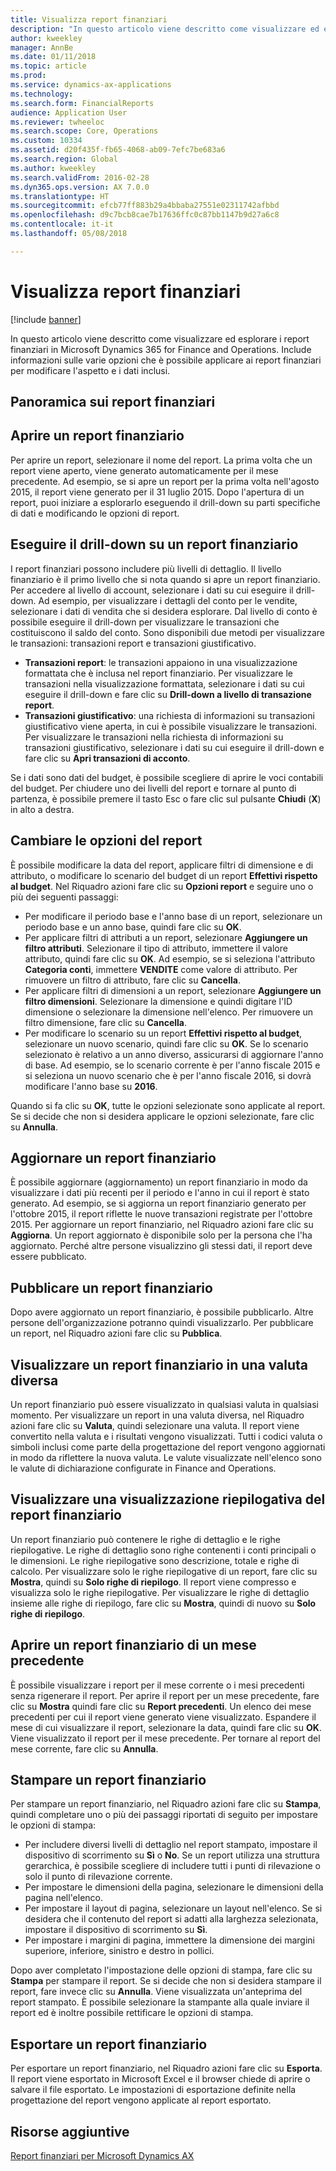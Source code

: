 ```yaml
---
title: Visualizza report finanziari
description: "In questo articolo viene descritto come visualizzare ed esplorare i report finanziari in Microsoft Dynamics 365 for Finance and Operations. Include informazioni sulle varie opzioni che è possibile applicare ai report finanziari per modificare l'aspetto e i dati inclusi."
author: kweekley
manager: AnnBe
ms.date: 01/11/2018
ms.topic: article
ms.prod: 
ms.service: dynamics-ax-applications
ms.technology: 
ms.search.form: FinancialReports
audience: Application User
ms.reviewer: twheeloc
ms.search.scope: Core, Operations
ms.custom: 10334
ms.assetid: d20f435f-fb65-4068-ab09-7efc7be683a6
ms.search.region: Global
ms.author: kweekley
ms.search.validFrom: 2016-02-28
ms.dyn365.ops.version: AX 7.0.0
ms.translationtype: HT
ms.sourcegitcommit: efcb77ff883b29a4bbaba27551e02311742afbbd
ms.openlocfilehash: d9c7bcb8cae7b17636ffc0c87bb1147b9d27a6c8
ms.contentlocale: it-it
ms.lasthandoff: 05/08/2018

---
```


# <a name="view-financial-reports"></a>Visualizza report finanziari

[!include [banner](../includes/banner.md)]

In questo articolo viene descritto come visualizzare ed esplorare i report finanziari in Microsoft Dynamics 365 for Finance and Operations. Include informazioni sulle varie opzioni che è possibile applicare ai report finanziari per modificare l'aspetto e i dati inclusi.

<a name="financial-reporting-overview"></a>Panoramica sui report finanziari
----------------------------

## <a name="open-a-financial-report"></a>Aprire un report finanziario
Per aprire un report, selezionare il nome del report. La prima volta che un report viene aperto, viene generato automaticamente per il mese precedente. Ad esempio, se si apre un report per la prima volta nell'agosto 2015, il report viene generato per il 31 luglio 2015. Dopo l'apertura di un report, puoi iniziare a esplorarlo eseguendo il drill-down su parti specifiche di dati e modificando le opzioni di report.

## <a name="drill-down-on-a-financial-report"></a>Eseguire il drill-down su un report finanziario
I report finanziari possono includere più livelli di dettaglio. Il livello finanziario è il primo livello che si nota quando si apre un report finanziario. Per accedere al livello di account, selezionare i dati su cui eseguire il drill-down. Ad esempio, per visualizzare i dettagli del conto per le vendite, selezionare i dati di vendita che si desidera esplorare. Dal livello di conto è possibile eseguire il drill-down per visualizzare le transazioni che costituiscono il saldo del conto. Sono disponibili due metodi per visualizzare le transazioni: transazioni report e transazioni giustificativo.

-   **Transazioni report**: le transazioni appaiono in una visualizzazione formattata che è inclusa nel report finanziario. Per visualizzare le transazioni nella visualizzazione formattata, selezionare i dati su cui eseguire il drill-down e fare clic su **Drill-down a livello di transazione report**.
-   **Transazioni giustificativo**: una richiesta di informazioni su transazioni giustificativo viene aperta, in cui è possibile visualizzare le transazioni. Per visualizzare le transazioni nella richiesta di informazioni su transazioni giustificativo, selezionare i dati su cui eseguire il drill-down e fare clic su **Apri transazioni di acconto**.

Se i dati sono dati del budget, è possibile scegliere di aprire le voci contabili del budget. Per chiudere uno dei livelli del report e tornare al punto di partenza, è possibile premere il tasto Esc o fare clic sul pulsante **Chiudi** (**X**) in alto a destra.

## <a name="change-report-options"></a>Cambiare le opzioni del report
È possibile modificare la data del report, applicare filtri di dimensione e di attributo, o modificare lo scenario del budget di un report **Effettivi rispetto al budget**. Nel Riquadro azioni fare clic su **Opzioni report** e seguire uno o più dei seguenti passaggi:

-   Per modificare il periodo base e l'anno base di un report, selezionare un periodo base e un anno base, quindi fare clic su **OK**.
-   Per applicare filtri di attributi a un report, selezionare **Aggiungere un filtro attributi**. Selezionare il tipo di attributo, immettere il valore attributo, quindi fare clic su **OK**. Ad esempio, se si seleziona l'attributo **Categoria conti**, immettere **VENDITE** come valore di attributo. Per rimuovere un filtro di attributo, fare clic su **Cancella**.
-   Per applicare filtri di dimensioni a un report,  selezionare **Aggiungere un filtro dimensioni**. Selezionare la dimensione e quindi digitare l'ID dimensione o selezionare la dimensione nell'elenco. Per rimuovere un filtro dimensione, fare clic su **Cancella**.
-   Per modificare lo scenario su un report **Effettivi rispetto al budget**, selezionare un nuovo scenario, quindi fare clic su **OK**. Se lo scenario selezionato è relativo a un anno diverso, assicurarsi di aggiornare l'anno di base. Ad esempio, se lo scenario corrente è per l'anno fiscale 2015 e si seleziona un nuovo scenario che è per l'anno fiscale 2016, si dovrà modificare l'anno base su **2016**.

Quando si fa clic su **OK**, tutte le opzioni selezionate sono applicate al report. Se si decide che non si desidera applicare le opzioni selezionate, fare clic su **Annulla**.

## <a name="update-a-financial-report"></a>Aggiornare un report finanziario
È possibile aggiornare (aggiornamento) un report finanziario in modo da visualizzare i dati più recenti per il periodo e l'anno in cui il report è stato generato. Ad esempio, se si aggiorna un report finanziario generato per l'ottobre 2015, il report riflette le nuove transazioni registrate per l'ottobre 2015. Per aggiornare un report finanziario, nel Riquadro azioni fare clic su **Aggiorna**. Un report aggiornato è disponibile solo per la persona che l'ha aggiornato. Perché altre persone visualizzino gli stessi dati, il report deve essere pubblicato.

## <a name="publish-a-financial-report"></a>Pubblicare un report finanziario
Dopo avere aggiornato un report finanziario, è possibile pubblicarlo. Altre persone dell'organizzazione potranno quindi visualizzarlo. Per pubblicare un report, nel Riquadro azioni fare clic su **Pubblica**.

## <a name="display-a-financial-report-in-a-different-currency"></a>Visualizzare un report finanziario in una valuta diversa
Un report finanziario può essere visualizzato in qualsiasi valuta in qualsiasi momento. Per visualizzare un report in una valuta diversa, nel Riquadro azioni fare clic su **Valuta**, quindi selezionare una valuta. Il report viene convertito nella valuta e i risultati vengono visualizzati. Tutti i codici valuta o simboli inclusi come parte della progettazione del report vengono aggiornati in modo da riflettere la nuova valuta. Le valute visualizzate nell'elenco sono le valute di dichiarazione configurate in Finance and Operations.

## <a name="display-a-summarized-view-of-the-financial-report"></a>Visualizzare una visualizzazione riepilogativa del report finanziario
Un report finanziario può contenere le righe di dettaglio e le righe riepilogative. Le righe di dettaglio sono righe contenenti i conti principali o le dimensioni. Le righe riepilogative sono descrizione, totale e righe di calcolo. Per visualizzare solo le righe riepilogative di un report, fare clic su **Mostra**, quindi su **Solo righe di riepilogo**. Il report viene compresso e visualizza solo le righe riepilogative. Per visualizzare le righe di dettaglio insieme alle righe di riepilogo, fare clic su **Mostra**, quindi di nuovo su **Solo righe di riepilogo**.

## <a name="open-a-financial-report-from-a-previous-month"></a>Aprire un report finanziario di un mese precedente
È possibile visualizzare i report per il mese corrente o i mesi precedenti senza rigenerare il report. Per aprire il report per un mese precedente, fare clic su **Mostra** quindi fare clic su **Report precedenti**. Un elenco dei mese precedenti per cui il report viene generato viene visualizzato. Espandere il mese di cui visualizzare il report, selezionare la data, quindi fare clic su **OK**. Viene visualizzato il report per il mese precedente. Per tornare al report del mese corrente, fare clic su **Annulla**.

## <a name="print-a-financial-report"></a>Stampare un report finanziario
Per stampare un report finanziario, nel Riquadro azioni fare clic su **Stampa**, quindi completare uno o più dei passaggi riportati di seguito per impostare le opzioni di stampa:

-   Per includere diversi livelli di dettaglio nel report stampato, impostare il dispositivo di scorrimento su **Sì** o **No**. Se un report utilizza una struttura gerarchica, è possibile scegliere di includere tutti i punti di rilevazione o solo il punto di rilevazione corrente.
-   Per impostare le dimensioni della pagina, selezionare le dimensioni della pagina nell'elenco.
-   Per impostare il layout di pagina, selezionare un layout nell'elenco. Se si desidera che il contenuto del report si adatti alla larghezza selezionata, impostare il dispositivo di scorrimento su **Sì**.
-   Per impostare i margini di pagina, immettere la dimensione dei margini superiore, inferiore, sinistro e destro in pollici.

Dopo aver completato l'impostazione delle opzioni di stampa, fare clic su **Stampa** per stampare il report. Se si decide che non si desidera stampare il report, fare invece clic su **Annulla**. Viene visualizzata un'anteprima del report stampato. È possibile selezionare la stampante alla quale inviare il report ed è inoltre possibile rettificare le opzioni di stampa.

## <a name="export-a-financial-report"></a>Esportare un report finanziario
Per esportare un report finanziario, nel Riquadro azioni fare clic su **Esporta**. Il report viene esportato in Microsoft Excel e il browser chiede di aprire o salvare il file esportato. Le impostazioni di esportazione definite nella progettazione del report vengono applicate al report esportato.    

<a name="additional-resources"></a>Risorse aggiuntive
--------

[Report finanziari per Microsoft Dynamics AX](../../dev-itpro/analytics/financial-reporting-intro.md)





